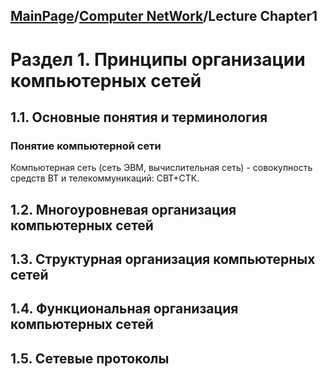 ## [MainPage](../../index.md)/[Computer NetWork](../README.md)/Lecture Chapter1

# Раздел 1. Принципы организации компьютерных  сетей

## 1.1. Основные понятия и терминология

### Понятие компьютерной сети

Компьютерная сеть (сеть ЭВМ, вычислительная сеть) - совокупность средств ВТ и телекоммуникаций:  СВТ+СТК.

## 1.2. Многоуровневая организация компьютерных сетей
## 1.3. Структурная  организация компьютерных сетей
## 1.4. Функциональная  организация компьютерных сетей
## 1.5. Сетевые  протоколы


